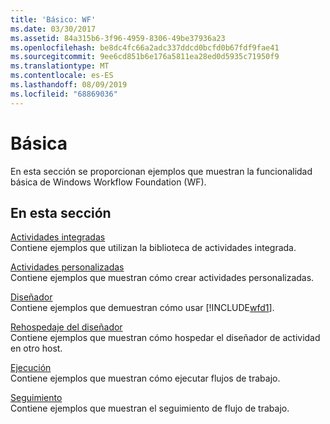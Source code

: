 ```yaml
---
title: 'Básico: WF'
ms.date: 03/30/2017
ms.assetid: 84a315b6-3f96-4959-8306-49be37936a23
ms.openlocfilehash: be8dc4fc66a2adc337ddcd0bcfd0b67fdf9fae41
ms.sourcegitcommit: 9ee6cd851b6e176a5811ea28ed0d5935c71950f9
ms.translationtype: MT
ms.contentlocale: es-ES
ms.lasthandoff: 08/09/2019
ms.locfileid: "68869036"
---
```

# <a name="basic"></a>Básica
En esta sección se proporcionan ejemplos que muestran la funcionalidad básica de Windows Workflow Foundation (WF).  
  
## <a name="in-this-section"></a>En esta sección  
 [Actividades integradas](built-in-activities.md)  
 Contiene ejemplos que utilizan la biblioteca de actividades integrada.  
  
 [Actividades personalizadas](custom-activities.md)  
 Contiene ejemplos que muestran cómo crear actividades personalizadas.  
  
 [Diseñador](designer.md)  
 Contiene ejemplos que demuestran cómo usar [!INCLUDE[wfd1](../../../../includes/wfd1-md.md)].  
  
 [Rehospedaje del diseñador](designer-rehosting.md)  
 Contiene ejemplos que muestran cómo hospedar el diseñador de actividad en otro host.  
  
 [Ejecución](execution.md)  
 Contiene ejemplos que muestran cómo ejecutar flujos de trabajo.
  
 [Seguimiento](tracking.md)  
 Contiene ejemplos que muestran el seguimiento de flujo de trabajo.

